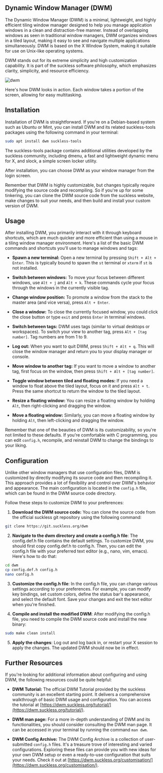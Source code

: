 ## Dynamic Window Manager (DWM)

The Dynamic Window Manager (DWM) is a minimal, lightweight, and highly efficient tiling window manager designed to help you manage application windows in a clean and distraction-free manner. Instead of overlapping windows as seen in traditional window managers, DWM organizes windows in a tiled layout, making it easy to see and navigate multiple applications simultaneously. DWM is based on the X Window System, making it suitable for use on Unix-like operating systems.

DWM stands out for its extreme simplicity and high customization capability. It is part of the suckless software philosophy, which emphasizes clarity, simplicity, and resource efficiency. 

![dwm](https://user-images.githubusercontent.com/37275728/189493108-20a94d0c-24fd-4b35-8b78-527a350abc0c.png)

Here's how DWM looks in action. Each window takes a portion of the screen, allowing for easy multitasking.

## Installation

Installation of DWM is straightforward. If you're on a Debian-based system such as Ubuntu or Mint, you can install DWM and its related suckless-tools packages using the following command in your terminal:

```bash
sudo apt install dwm suckless-tools
```

The suckless-tools package contains additional utilities developed by the suckless community, including dmenu, a fast and lightweight dynamic menu for X, and slock, a simple screen locker utility.

After installation, you can choose DWM as your window manager from the login screen.

Remember that DWM is highly customizable, but changes typically require modifying the source code and recompiling. So if you're up for some tinkering, you can clone the DWM source code from the suckless website, make changes to suit your needs, and then build and install your custom version of DWM.

## Usage

After installing DWM, you primarily interact with it through keyboard shortcuts, which are much quicker and more efficient than using a mouse in a tiling window manager environment. Here's a list of the basic DWM commands and shortcuts you'll use to manage windows and tags:

* **Spawn a new terminal:** Open a new terminal by pressing `Shift + Alt + Enter`. This is typically bound to spawn the `st` terminal or `xterm` if `st` is not installed.

* **Switch between windows:** To move your focus between different windows, use `Alt + j` and `Alt + k`. These commands cycle your focus through the windows in the currently visible tag.

* **Change window position:** To promote a window from the stack to the master area (and vice versa), press `Alt + Enter`.

* **Close a window:** To close the currently focused window, you could click the close button or type `exit` and press `Enter` in terminal windows.

* **Switch between tags:** DWM uses tags (similar to virtual desktops or workspaces). To switch your view to another tag, press `Alt + [tag number]`. Tag numbers are from 1 to 9.

* **Log out:** When you want to quit DWM, press `Shift + Alt + q`. This will close the window manager and return you to your display manager or console.

* **Move window to another tag:** If you want to move a window to another tag, first focus on the window, then press `Shift + Alt + [tag number]`.

* **Toggle window between tiled and floating modes:** If you need a window to float above the tiled layout, focus on it and press `Alt + t`. Press the same shortcut to return the window to the tiled layout.

* **Resize a floating window:** You can resize a floating window by holding `Alt`, then right-clicking and dragging the window.

* **Move a floating window:** Similarly, you can move a floating window by holding `Alt`, then left-clicking and dragging the window.

Remember that one of the beauties of DWM is its customizability, so you're not limited to these defaults. If you're comfortable with C programming, you can edit `config.h`, recompile, and reinstall DWM to change the bindings to your liking.

## Configuration

Unlike other window managers that use configuration files, DWM is customized by directly modifying its source code and then recompiling it. This approach provides a lot of flexibility and control over DWM's behavior and appearance. The main configuration is located in the `config.h` file, which can be found in the DWM source code directory.

Follow these steps to customize DWM to your preferences:

1. **Download the DWM source code:** You can clone the source code from the official suckless git repository using the following command:

```bash
git clone https://git.suckless.org/dwm
```

2. **Navigate to the dwm directory and create a config.h file**: The config.def.h file contains the default settings. To customize DWM, you should first copy config.def.h to config.h. Then, you can edit the config.h file with your preferred text editor (e.g., nano, vim, emacs). Here's how to do that:

```bash
cd dwm
cp config.def.h config.h
nano config.h
```

3. **Customize the config.h file**: In the config.h file, you can change various settings according to your preferences. For example, you can modify key bindings, set custom colors, define the status bar's appearance, and select the default font. Save your changes and exit the text editor when you're finished.

4. **Compile and install the modified DWM**: After modifying the config.h file, you need to compile the DWM source code and install the new binary:

```bash
sudo make clean install
```

5. **Apply the changes**: Log out and log back in, or restart your X session to apply the changes. The updated DWM should now be in effect.

## Further Resources

If you're looking for additional information about configuring and using DWM, the following resources could be quite helpful:

- **DWM Tutorial:** The official DWM Tutorial provided by the suckless community is an excellent starting point. It delivers a comprehensive walkthrough of basic DWM usage and configuration. You can access the tutorial at [https://dwm.suckless.org/tutorial/](https://dwm.suckless.org/tutorial/).

- **DWM man page:** For a more in-depth understanding of DWM and its functionalities, you should consider consulting the DWM man page. It can be accessed in your terminal by running the command `man dwm`.

- **DWM Config Archive:** The DWM Config Archive is a collection of user-submitted `config.h` files. It's a treasure trove of interesting and varied configurations. Exploring these files can provide you with new ideas for your own DWM setup or even a ready-to-use configuration that suits your needs. Check it out at [https://dwm.suckless.org/customisation/](https://dwm.suckless.org/customisation/).
